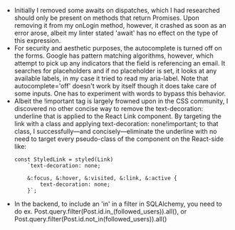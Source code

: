 + Initially I removed some awaits on dispatches, which I had researched should only be present on methods that return Promises. Upon removing it from my onLogin method, however, it crashed as soon as an error arose, albeit my linter stated 'await' has no effect on the type of this expression.
+ For security and aesthetic purposes, the autocomplete is turned off on the forms. Google has pattern matching algorithms, however, which  attempt to pick up any indicators that the field is referencing an email. It searches for placeholders and if no placeholder is set, it looks at any available labels, in my case it tried to read my aria-label. Note that autocomplete='off' doesn't work by itself though it does take care of some inputs. One has to experiment with words to bypass this behavior.
+ Albeit the !important tag is largely frowned upon in the CSS community, I discovered no other concise way to remove the text-decoration: underline that is applied to the React Link component. By targeting the link with a class and applying text-decoration: none!important; to that class, I successfully—and concisely—eliminate the underline with no need to target every pseudo-class of the component on the React-side like:
    ```
    const StyledLink = styled(Link)
        `text-decoration: none;

        &:focus, &:hover, &:visited, &:link, &:active {
            text-decoration: none;
        }`;
    ```
+ In the backend, to include an 'in' in a filter in SQLAlchemy, you need to do ex. Post.query.filter(Post.id.in_(followed_users)).all(), or Post.query.filter(Post.id.not_in(followed_users)).all()
